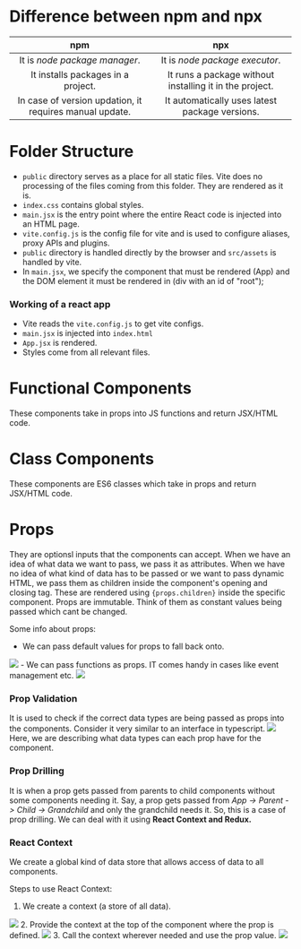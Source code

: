 # Difference between npm and npx
|npm|npx|
|:---:|:---:|
|It is *node package manager*.|It is *node package executor*.|
|It installs packages in a project.|It runs a package without installing it in the project.|
|In case of version updation, it requires manual update.|It automatically uses latest package versions.|

# Folder Structure
- `public` directory serves as a place for all static files. Vite does no processing of the files coming from this folder. They are rendered as it is.
- `index.css` contains global styles.
- `main.jsx` is the entry point where the entire React code is injected into an HTML page.
- `vite.config.js` is the config file for vite and is used to configure aliases, proxy APIs and plugins.
- `public` directory is handled directly by the browser and `src/assets` is handled by vite.
- In `main.jsx`, we specify the component that must be rendered (App) and the DOM element it must be rendered in (div with an id of "root");

### Working of a react app
- Vite reads the `vite.config.js` to get vite configs.
- `main.jsx` is injected into `index.html`
- `App.jsx` is rendered.
- Styles come from all relevant files.

# Functional Components
These components take in props into JS functions and return JSX/HTML code.

# Class Components
These components are ES6 classes which take in props and return JSX/HTML code.

# Props
They are optionsl inputs that the components can accept.
When we have an idea of what data we want to pass, we pass it as attributes. When we have no idea of what kind of data has to be passed or we want to pass dynamic HTML, we pass them as children inside the component's opening and closing tag. These are rendered using `{props.children}` inside the specific component.
Props are immutable. Think of them as constant values being passed which cant be changed.

Some info about props:
- We can pass default values for props to fall back onto. 
<img src="https://i.imgur.com/2Sesdby.png">
- We can pass functions as props. IT comes handy in cases like event management etc. 
<img src="https://i.imgur.com/HbcMuVO.png">

### Prop Validation
It is used to check if the correct data types are being passed as props into the components.
Consider it very similar to an interface in typescript.
<img src="https://i.imgur.com/hFuhZvY.png">
Here, we are describing what data types can each prop have for the component.

### Prop Drilling
It is when a prop gets passed from parents to child components without some components needing it. 
Say, a prop gets passed from *App -> Parent -> Child -> Grandchild* and only the grandchild needs it. So, this is a case of prop drilling. 
We can deal with it using **React Context and Redux.**

### React Context
We create a global kind of data store that allows access of data to all components. 

Steps to use React Context:
1. We create a context (a store of all data).
<img src="https://media-hosting.imagekit.io/60436b226a984e64/Screenshot%202025-04-30%20231913.png?Expires=1840723381&Key-Pair-Id=K2ZIVPTIP2VGHC&Signature=SzFWtV8LeCPooran1oXU5JMjMPSFCgUDnnaWK0bR~qIRxGemo6FIkmXbcrQX8-uH7R2ioBeZYUOoko2Ior6VFDYzg2HLZx1y5kmHR1zCjgUcqbUVSXh124r1BuJLNZ5Ao9an1Le0XAau82Cgzl~rXOW-MjMUnN0wmukFy6uqyafi3EGTeFiSEywdeS7VY1bBwc3OssUUuto-Wiy-CSzmwJTBihDlllb8aum1PBzgHA~ZEmHjEc6-RVvHvAUO~7QQUr5spxFjz0pQ4GrEoaqTZFzDYvyqb9c~sSGt4H48LITgkjxovijIBHeDnd~ifE00CmzNYSqd2GX6PSQFCaMzIQ__">
2. Provide the context at the top of the component where the prop is defined. 
<img src="https://media-hosting.imagekit.io/67f1a4e07ce64e77/Screenshot%202025-04-30%20232448.png?Expires=1840723381&Key-Pair-Id=K2ZIVPTIP2VGHC&Signature=noI3VF7X8lAdd60f7ECMQXCjjCXIDTx~umrbS4F9j6kxkyuscKUjoVM-KW28gIKY1kDZg5FhsDSU8E1kK5bRf4ZoUC7sG0-aAG1hwNYXquDxzwK4xQSGYsxxA1MCnFg~CobuyIrOPo0m~mE7fpIKa2dI4t551c-UDfo~uHremoWfSEnuFWoAKNetWtupg0gwz9bqP-v~Sw8IT1i-ooJVV2QrNSPptLHh68wkuCKQPDKKzNyjagScv6W-ZMnTep4S9hNvvOjjzDoc2BABIOpX~7xtOXoWEoZ7Z5kybBbEdkr31gfTug77vr09JaR4uhgjZsDf8GQuweua2pKN8sA-VA__">
3. Call the context wherever needed and use the prop value.
<img src="https://media-hosting.imagekit.io/be27eb9c32384c13/Screenshot%202025-04-30%20232503.png?Expires=1840723381&Key-Pair-Id=K2ZIVPTIP2VGHC&Signature=YNdNXFWzuUBCkd6bsoq6p17NX-CGME-29vV9e2fR-uIApakyiZ8XSeX3J7YaMeqvXDA0R~6OpGt~PKELzgaSzwk-Z6vovdr0I35bsVIqNbG-3yNwfLtgoL3JYi4TdjKqHZcHpfn6DDGjCHFFFc2gp9Cec1tI0ovu4kPdM7GnH37wmmlv~uChswMD2Wh-D1EoVKzkB2VCA6q1UiOLKFTxz9eRUI66q47UWoipbbwn2S16l4eU6i8oZr0nRpMJBiAGb9FVGavaG-AuAT4cGU4MRmi-8mNT6J4dZklnRmG~DFlRyAn9tAujpuQrdvyG6FxYZu9J0wnR2I5lBoELGQ9qwQ__">